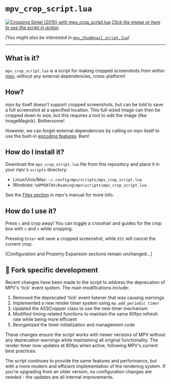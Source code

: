 # `mpv_crop_script.lua`

[![](docs/sintel_crop_guides_crosshair.jpg "Cropping Sintel (2010) with mpv_crop_script.lua")](https://youtu.be/Eis0Ipu7yw0)
[*Click the image or here to see the script in action*](https://youtu.be/Eis0Ipu7yw0)

*(You might also be interested in [`mpv_thumbnail_script.lua`](https://github.com/TheAMM/mpv_thumbnail_script))*

----

## What is it?

`mpv_crop_script.lua` is a script for making cropped screenshots from within [mpv](https://github.com/mpv-player/mpv), without any external dependencies, cross-platform!

## How?

mpv by itself doesn't support cropped screenshots, but can be told to save a full screenshot at a specified location.
This full-sized image can then be cropped down to size, but this requires a tool to edit the image (like ImageMagick). Bothersome!

However, we can forget external dependencies by calling on mpv itself to use the built-in [encoding features](https://mpv.io/manual/master/#encoding). Bam!

## How do I install it?

Download the `mpv_crop_script.lua` file from this repository and place it in your mpv's `scripts` directory:

  * Linux/Unix/Mac: `~/.config/mpv/scripts/mpv_crop_script.lua`
  * Windows: `%APPDATA%\Roaming\mpv\scripts\mpv_crop_script.lua`

See the [Files section](https://mpv.io/manual/master/#files) in mpv's manual for more info.

## How do I use it?

Press `c` and crop away! You can toggle a crosshair and guides for the crop box with `c` and `x` while cropping.

Pressing `Enter` will save a cropped screenshot, while `ESC` will cancel the current crop.

[Configuration and Property Expansion sections remain unchanged...]

##  Fork specific development 

Recent changes have been made to the script to address the deprecation of MPV's 'tick' event system. The main modifications include:

1. Removed the deprecated 'tick' event listener that was causing warnings
2. Implemented a new render timer system using `mp.add_periodic_timer`
3. Updated the ASSCropper class to use the new timer mechanism
4. Modified timing-related functions to maintain the same 60fps refresh rate while being more efficient
5. Reorganized the timer initialization and management code

These changes ensure the script works with newer versions of MPV without any deprecation warnings while maintaining all original functionality. The render timer now updates at 60fps when active, following MPV's current best practices.

The script continues to provide the same features and performance, but with a more modern and efficient implementation of the rendering system. If you're upgrading from an older version, no configuration changes are needed - the updates are all internal improvements.

